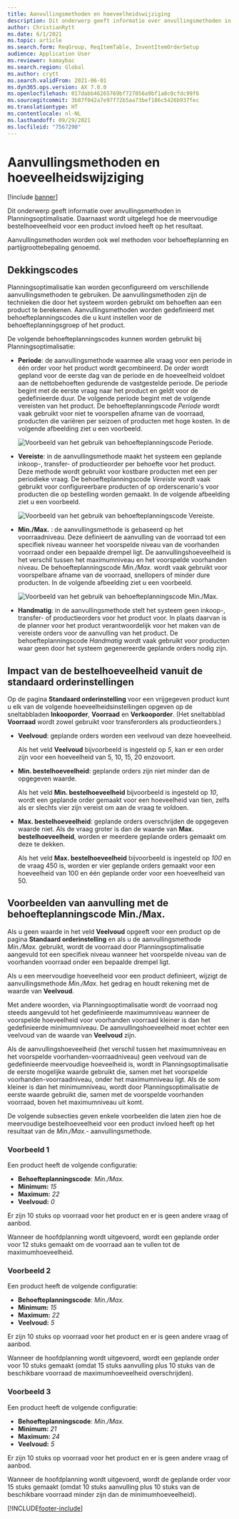 ```yaml
---
title: Aanvullingsmethoden en hoeveelheidswijziging
description: Dit onderwerp geeft informatie over anvullingsmethoden in Planningsoptimalisatie. Daarnaast wordt uitgelegd hoe de meervoudige bestelhoeveelheid voor een product invloed heeft op het resultaat.
author: ChristianRytt
ms.date: 6/1/2021
ms.topic: article
ms.search.form: ReqGroup, ReqItemTable, InventItemOrderSetup
audience: Application User
ms.reviewer: kamaybac
ms.search.region: Global
ms.author: crytt
ms.search.validFrom: 2021-06-01
ms.dyn365.ops.version: AX 7.0.0
ms.openlocfilehash: 017dabb46265769bf727056a9bf1a8c0cfdc99f6
ms.sourcegitcommit: 3b87f042a7e97f72b5aa73bef186c5426b937fec
ms.translationtype: HT
ms.contentlocale: nl-NL
ms.lasthandoff: 09/29/2021
ms.locfileid: "7567290"
---
```

# <a name="replenishment-methods-and-quantity-modification"></a>Aanvullingsmethoden en hoeveelheidswijziging

[!include [banner](../../includes/banner.md)]

Dit onderwerp geeft informatie over anvullingsmethoden in Planningsoptimalisatie. Daarnaast wordt uitgelegd hoe de meervoudige bestelhoeveelheid voor een product invloed heeft op het resultaat.

Aanvullingsmethoden worden ook wel methoden voor behoefteplanning en partijgroottebepaling genoemd.

## <a name="coverage-codes"></a>Dekkingscodes

Planningsoptimalisatie kan worden geconfigureerd om verschillende aanvullingsmethoden te gebruiken. De aanvullingsmethoden zijn de technieken die door het systeem worden gebruikt om behoeften aan een product te berekenen. Aanvullingsmethoden worden gedefinieerd met behoefteplanningscodes die u kunt instellen voor de behoefteplanningsgroep of het product.

De volgende behoefteplanningscodes kunnen worden gebruikt bij Planningsoptimalisatie:

- **Periode**: de aanvullingsmethode waarmee alle vraag voor een periode in één order voor het product wordt gecombineerd. De order wordt gepland voor de eerste dag van de periode en de hoeveelheid voldoet aan de nettobehoeften gedurende de vastgestelde periode. De periode begint met de eerste vraag naar het product en geldt voor de gedefinieerde duur. De volgende periode begint met de volgende vereisten van het product. De behoefteplanningscode *Periode* wordt vaak gebruikt voor niet te voorspellen afname van de voorraad, producten die variëren per seizoen of producten met hoge kosten. In de volgende afbeelding ziet u een voorbeeld.

    ![Voorbeeld van het gebruik van behoefteplanningscode Periode.](./media/coverage-code-period.png "Voorbeeld van het gebruik van behoefteplanningscode Periode")

- **Vereiste**: in de aanvullingsmethode maakt het systeem een geplande inkoop-, transfer- of productieorder per behoefte voor het product. Deze methode wordt gebruikt voor kostbare producten met een per periodieke vraag. De behoefteplanningscode *Vereiste* wordt vaak gebruikt voor configureerbare producten of op orderscenario's voor producten die op bestelling worden gemaakt. In de volgende afbeelding ziet u een voorbeeld.

    ![Voorbeeld van het gebruik van behoefteplanningscode Vereiste.](./media/coverage-code-requirement.png "Voorbeeld van het gebruik van behoefteplanningscode Vereiste")

- **Min./Max.** : de aanvullingsmethode is gebaseerd op het voorraadniveau. Deze definieert de aanvulling van de voorraad tot een specifiek niveau wanneer het voorspelde niveau van de voorhanden voorraad onder een bepaalde drempel ligt. De aanvullingshoeveelheid is het verschil tussen het maximumniveau en het voorspelde voorhanden niveau. De behoefteplanningscode *Min./Max.* wordt vaak gebruikt voor voorspelbare afname van de voorraad, snellopers of minder dure producten. In de volgende afbeelding ziet u een voorbeeld.

    ![Voorbeeld van het gebruik van behoefteplanningscode Min./Max.](./media/coverage-code-min-max.png "Voorbeeld van het gebruik van behoefteplanningscode Min./Max.")

- **Handmatig**: in de aanvullingsmethode stelt het systeem geen inkoop-, transfer- of productieorders voor het product voor. In plaats daarvan is de planner voor het product verantwoordelijk voor het maken van de vereiste orders voor de aanvulling van het product. De behoefteplanningscode *Handmatig* wordt vaak gebruikt voor producten waar geen door het systeem gegenereerde geplande orders nodig zijn.

## <a name="impact-of-the-order-quantity-from-default-order-settings"></a>Impact van de bestelhoeveelheid vanuit de standaard orderinstellingen

Op de pagina **Standaard orderinstelling** voor een vrijgegeven product kunt u elk van de volgende hoeveelheidsinstellingen opgeven op de sneltabbladen **Inkooporder**, **Voorraad** en **Verkooporder**. (Het sneltabblad **Voorraad** wordt zowel gebruikt voor transferorders als productieorders.)

- **Veelvoud**: geplande orders worden een veelvoud van deze hoeveelheid.

    Als het veld **Veelvoud** bijvoorbeeld is ingesteld op *5*, kan er een order zijn voor een hoeveelheid van 5, 10, 15, 20 enzovoort.

- **Min. bestelhoeveelheid**: geplande orders zijn niet minder dan de opgegeven waarde.

    Als het veld **Min. bestelhoeveelheid** bijvoorbeeld is ingesteld op *10*, wordt een geplande order gemaakt voor een hoeveelheid van tien, zelfs als er slechts vier zijn vereist om aan de vraag te voldoen.

- **Max. bestelhoeveelheid**: geplande orders overschrijden de opgegeven waarde niet. Als de vraag groter is dan de waarde van **Max. bestelhoeveelheid**, worden er meerdere geplande orders gemaakt om deze te dekken.

    Als het veld **Max. bestelhoeveelheid** bijvoorbeeld is ingesteld op *100* en de vraag 450 is, worden er vier geplande orders gemaakt voor een hoeveelheid van 100 en één geplande order voor een hoeveelheid van 50.

## <a name="examples-of-replenishment-that-use-the-minmax-coverage-code"></a>Voorbeelden van aanvulling met de behoefteplanningscode Min./Max.

Als u geen waarde in het veld **Veelvoud** opgeeft voor een product op de pagina **Standaard orderinstelling** en als u de aanvullingsmethode *Min./Max.* gebruikt, wordt de voorraad door Planningsoptimalisatie aangevuld tot een specifiek niveau wanneer het voorspelde niveau van de voorhanden voorraad onder een bepaalde drempel ligt.

Als u een meervoudige hoeveelheid voor een product definieert, wijzigt de aanvullingsmethode *Min./Max.* het gedrag en houdt rekening met de waarde van **Veelvoud**.

Met andere woorden, via Planningsoptimalisatie wordt de voorraad nog steeds aangevuld tot het gedefinieerde maximumniveau wanneer de voorspelde hoeveelheid voor voorhanden voorraad kleiner is dan het gedefinieerde minimumniveau. De aanvullingshoeveelheid moet echter een veelvoud van de waarde van **Veelvoud** zijn.

Als de aanvullingshoeveelheid (het verschil tussen het maximumniveau en het voorspelde voorhanden-voorraadniveau) geen veelvoud van de gedefinieerde meervoudige hoeveelheid is, wordt in Planningsoptimalisatie de eerste mogelijke waarde gebruikt die, samen met het voorspelde voorhanden-voorraadniveau, onder het maximumniveau ligt. Als de som kleiner is dan het minimumniveau, wordt door Planningsoptimalisatie de eerste waarde gebruikt die, samen met de voorspelde voorhanden voorraad, boven het maximumniveau uit komt.

De volgende subsecties geven enkele voorbeelden die laten zien hoe de meervoudige bestelhoeveelheid voor een product invloed heeft op het resultaat van de *Min./Max.*- aanvullingsmethode.

### <a name="example-1"></a>Voorbeeld 1

Een product heeft de volgende configuratie:

- **Behoefteplanningscode**: *Min./Max.*
- **Minimum:** *15*
- **Maximum:** *22*
- **Veelvoud:** *0*

Er zijn 10 stuks op voorraad voor het product en er is geen andere vraag of aanbod.

Wanneer de hoofdplanning wordt uitgevoerd, wordt een geplande order voor 12 stuks gemaakt om de voorraad aan te vullen tot de maximumhoeveelheid.

### <a name="example-2"></a>Voorbeeld 2

Een product heeft de volgende configuratie:

- **Behoefteplanningscode**: *Min./Max.*
- **Minimum:** *15*
- **Maximum:** *22*
- **Veelvoud:** *5*

Er zijn 10 stuks op voorraad voor het product en er is geen andere vraag of aanbod.

Wanneer de hoofdplanning wordt uitgevoerd, wordt een geplande order voor 10 stuks gemaakt (omdat 15 stuks aanvulling plus 10 stuks van de beschikbare voorraad de maximumhoeveelheid overschrijden).

### <a name="example-3"></a>Voorbeeld 3

Een product heeft de volgende configuratie:

- **Behoefteplanningscode**: *Min./Max.*
- **Minimum:** *21*
- **Maximum:** *24*
- **Veelvoud:** *5*

Er zijn 10 stuks op voorraad voor het product en er is geen andere vraag of aanbod.

Wanneer de hoofdplanning wordt uitgevoerd, wordt de geplande order voor 15 stuks gemaakt (omdat 10 stuks aanvulling plus 10 stuks van de beschikbare voorraad minder zijn dan de minimumhoeveelheid).

[!INCLUDE[footer-include](../../../includes/footer-banner.md)]
